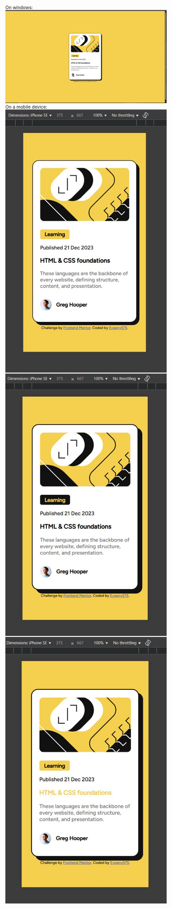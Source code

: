 On windows:
![](./assets/images/winda.jpg)
On a mobile device:
![](./assets/images/mobile1.jpg)
![](./assets/images/mobile2.jpg)
![](./assets/images/mobile3.jpg)